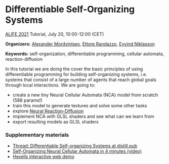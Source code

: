 # Differentiable Self-Organizing Systems

[ALIFE 2021](https://www.robot100.cz/alife2021) Tutorial, July 20, 10:00-12:00 (CET)

<script src="twgl-full.min.js"></script>
<script type="module" src="ca.js"></script>

<style>
canvas {
    width: 100%;
}
</style>
<canvas id=canvas width="512" height="256"></canvas>


**Organizers:**
[Alexander Mordvintsev](https://znah.net/),
[Ettore Randazzo](https://oteret.github.io/),
[Eyvind Niklasson](https://eyvind.me/)

**Keywords:** self-organization, differentiable programming, cellular automata, reaction-diffusion

In this tutorial we are doing the cover the basic principles of using
differentiable programming for building self-organizing systems, i.e. systems
that consist of a large number of agents that reach global goals through local
interactions. We are going to:

* create a new tiny Neural Cellular Automata (NCA) model from scratch (588 params!)
* train this model to generate textures and solve some other tasks
* explore [Neural Reaction-Diffusion](https://selforglive.github.io/alife_rd_textures/)
* implement NCA with GLSL shaders and see what can we learn from 
* export resulting models as GLSL shaders

### Supplementary materials

* [Thread: Differentiable Self-organizing Systems at distill.pub](https://distill.pub/2020/selforg/)
* [Self-Organizing Neural Cellular Automata in 4 minutes  (video)](https://youtu.be/unF2CVkMIiE)
* [Hexells interactive web demo](https://znah.net/hexells)




<script type="module">
    import {CA} from "./ca.js"
    const canvas = document.getElementById('canvas');
    const gl = canvas.getContext('webgl', { alpha: false })
    const size = [512, 256];
    const ca = new CA(gl, size);
    ca.uniforms.mousePos = size;
    let stepPerFrame = 8.0;

    function triggerMousePos(e) {
        const rect = canvas.getBoundingClientRect();
        const x = (e.clientX - rect.left)/rect.width;
        const y = (e.clientY - rect.top)/rect.height;
        const [w, h] = size;
        ca.uniforms.mousePos = [x*w, (1.0-y)*h];
        if (stepPerFrame<=0.0) {
            requestAnimationFrame(render);
        }
        stepPerFrame = 4.0;
    }

    canvas.addEventListener('mousemove', triggerMousePos);
    canvas.addEventListener('touchmove', e=>{
        for (const t of e.changedTouches) {
            triggerMousePos(t);
        }
    });


    function render() {
        if (stepPerFrame <= 0.0) {
            return;
        }
        for(let i=0; i<stepPerFrame; ++i) {
            ca.step();
        }
        stepPerFrame -= 0.025;
        twgl.bindFramebufferInfo(gl);
        ca.render();
        requestAnimationFrame(render);
    }
    render();

</script>

